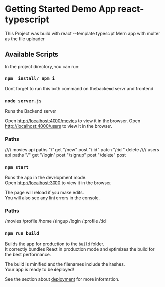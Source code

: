# Getting Started Demo App react-typescript

This Project was build with react --template typescipt Mern app with multer as the file uploader 

## Available Scripts

In the project directory, you can run:

### `npm  install/ npm i `

Dont forget to run this both command on thebackend servr and frontend

### `node server.js`

Runs the Backend server 

Open [http://localhost:4000/movies](http://localhost:4000/movies) to view it in the browser.
Open [http://localhost:4000/users](http://localhost:4000/users) to view it in the browser.

### Paths

//// movies api paths
"/"     get
"/new"  post
"/:id"  patch
"/:id " delete
//// users api paths
  "/"     get
"/login"  post
"/signup" post
"/delete" post

### `npm start`

Runs the app in the development mode.\
Open [http://localhost:3000](http://localhost:3000) to view it in the browser.

The page will reload if you make edits.\
You will also see any lint errors in the console.

### Paths
 /movies
 /profile
 /home
 /singup
 /login
 /:profile
 /:id

### `npm run build`

Builds the app for production to the `build` folder.\
It correctly bundles React in production mode and optimizes the build for the best performance.

The build is minified and the filenames include the hashes.\
Your app is ready to be deployed!

See the section about [deployment](https://facebook.github.io/create-react-app/docs/deployment) for more information.

